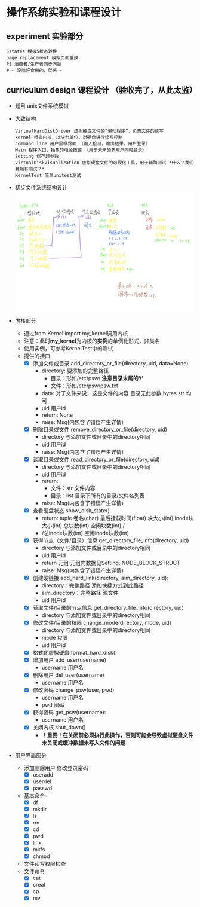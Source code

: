 # 操作系统实验和课程设计

## experiment 实验部分
    5states 模拟5状态转换
    page_replacement 模拟页面置换
    PS 消费者/生产者同步问题
    # ~ 没啥好食用的，就酱 ~
  
## curriculum design 课程设计 （验收完了，从此太监）
  - 题目 unix文件系统模拟
  - 大致结构
    
        VirtualHardDiskDriver 虚拟硬盘文件的“驱动程序”，负责文件的读写
        kernel 模拟内核，以块为单位，对硬盘进行读写控制
        command line 用户黑框界面 （输入检测，输出结果，用户登录）
        Main 程序入口，抽象的电源按键 （用于未来的多用户同时登录）
        Setting 保存超参数
        VirtualDiskVisualization 虚拟硬盘文件的可视化工具，用于辅助测试 *什么？我们竟然有测试？*
        KernelTest 简单unitest测试
        
  - 初步文件系统结构设计
  ![Image text](./miscellaneous/文件系统结构.png)
          
  - 内核部分
      - 通过from Kernel import my_kernel调用内核
      - 注意：此时**my_kernel**为内核的**实例**的单例化形式，非类名
      - 使用实例，可参考KernelTest中的测试
      - 提供的接口
          - [x] 添加文件或目录 add_directory_or_file(directory, uid, data=None)
              - directory: 要添加的完整路径
                - 目录：形如/etc/psw/ **注意目录末尾的‘/’** 
                - 文件：形如/etc/psw/psw.txt
              - data: 对于文件来说，这是文件的内容 目录无此参数 bytes str 均可
              - uid 用户id
              - return: None
              - raise: Msg(内包含了错误产生详情)
          - [x] 删除目录或文件 remove_directory_or_file(directory, uid)
            - directory 与添加文件或目录中的directory相同
            - uid 用户id
            - raise: Msg(内包含了错误产生详情)
          - [x] 读取目录或文件 read_directory_or_file(directory, uid)
              - directory 与添加文件或目录中的directory相同
              - uid 用户id
              - return:
                - 文件：str 文件内容
                - 目录：list 目录下所有的目录/文件名列表
              - raise: Msg(内包含了错误产生详情)
          - [x] 查看硬盘状态 show_disk_state()
            - return: tuple 卷名(char)  最后挂载时间(float) 块大小(int) inode块大小(int) 总块数(int) 空闲块数(int) /
            - /总inode块数(int) 空闲inode块数(int)
          - [x] 获得节点（文件/目录）信息 get_directory_file_info(directory, uid)
            - directory 与添加文件或目录中的directory相同
            - uid 用户id
            - return 元组 元组内数据见Setting.INODE_BLOCK_STRUCT
            - raise: Msg(内包含了错误产生详情)
          - [x] 创建硬链接 add_hard_link(directory, aim_directory, uid):
            - directory：完整路径 添加快捷方式到此路径
            - aim_directory：完整路径 源文件
            - uid 用户id
          - [x] 获取文件/目录的节点信息 get_directory_file_info(directory, uid)
            - directory 与添加文件或目录中的directory相同
          - [x] 修改文件/目录的权限 change_mode(directory, mode, uid)
            - directory 与添加文件或目录中的directory相同
            - mode 权限
            - uid 用户id
          - [x] 格式化虚拟硬盘 format_hard_disk()
          - [x] 增加用户 add_user(username)
            - username 用户名
          - [x] 删除用户 del_user(username)
            - username 用户名
          - [x] 修改密码 change_psw(user, pwd)
            - username 用户名
            - pwd 密码
          - [x] 获得密码 get_psw(username):
            - username 用户名
          - [x] 关闭内核 shut_down()
              - **！重要！在关闭前必须执行此操作，否则可能会导致虚拟硬盘文件未关闭或缓冲数据未写入文件的问题**
          
    
  - 用户界面部分
      - 添加删除用户 修改登录密码
        - [x] useradd
        - [x] userdel
        - [x] passwd
      - 基本命令
        - [x] df
        - [x] mkdir
        - [x] ls
        - [x] rm
        - [x] cd
        - [x] pwd
        - [x] link
        - [x] mkfs
        - [x] chmod
      - 文件读写权限检查
      - 文件命令
        - [x] cat        
        - [x] creat
        - [x] cp
        - [x] mv
